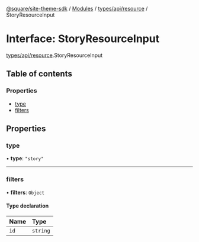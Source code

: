 [@square/site-theme-sdk](../GettingStarted.md) / [Modules](../modules.md) / [types/api/resource](../modules/types_api_resource.md) / StoryResourceInput

# Interface: StoryResourceInput

[types/api/resource](../modules/types_api_resource.md).StoryResourceInput

## Table of contents

### Properties

- [type](types_api_resource.StoryResourceInput.md#type)
- [filters](types_api_resource.StoryResourceInput.md#filters)

## Properties

### type

• **type**: ``"story"``

___

### filters

• **filters**: `Object`

#### Type declaration

| Name | Type |
| :------ | :------ |
| `id` | `string` |

